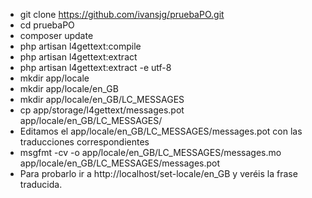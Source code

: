 * git clone https://github.com/ivansjg/pruebaPO.git
* cd pruebaPO
* composer update
* php artisan l4gettext:compile
* php artisan l4gettext:extract
* php artisan l4gettext:extract -e utf-8
* mkdir app/locale
* mkdir app/locale/en_GB
* mkdir app/locale/en_GB/LC_MESSAGES
* cp app/storage/l4gettext/messages.pot app/locale/en_GB/LC_MESSAGES/
* Editamos el app/locale/en_GB/LC_MESSAGES/messages.pot con las traducciones correspondientes
* msgfmt -cv -o app/locale/en_GB/LC_MESSAGES/messages.mo app/locale/en_GB/LC_MESSAGES/messages.pot
* Para probarlo ir a http://localhost/set-locale/en_GB y veréis la frase traducida.